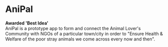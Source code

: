 # AniPal
<strong> Awarded 'Best Idea' </strong> <br>
AniPal is a prototype app to form and connect the Animal Lover's Community with NGOs of a particular town/city in order to "Ensure Health &amp; Welfare of the poor stray animals we come across every now and then".
